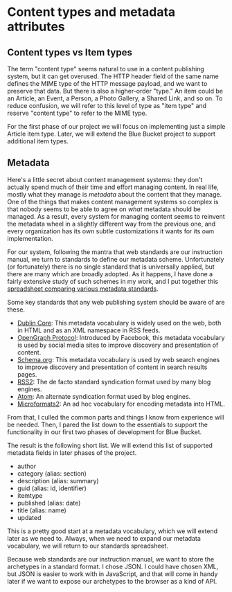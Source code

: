 # Content types and metadata attributes

## Content types vs Item types

The term "content type" seems natural to use in a content publishing system, but
it can get overused. The HTTP header field of the same name defines the MIME
type of the HTTP message payload, and we want to preserve that data. But there
is also a higher-order "type." An item could be an Article, an Event, a Person,
a Photo Gallery, a Shared Link, and so on. To reduce confusion, we will refer to
this level of type as "item type" and reserve "content type" to refer to the
MIME type.

For the first phase of our project we will focus on implementing just a simple
Article item type. Later, we will extend the Blue Bucket project to support
additional item types.

## Metadata

Here's a little secret about content management systems: they don't actually
spend much of their time and effort managing content. In real life, mostly what
they manage is *metadata* about the content that they manage. One of the things
that makes content management systems so complex is that nobody seems to be able
to agree on *what* metadata should be managed. As a result, every system for
managing content seems to reinvent the metadata wheel in a slightly different
way from the previous one, and every organization has its own subtle
customizations it wants for its own implementation.

For our system, following the mantra that web standards are our instruction
manual, we turn to standards to define our metadata scheme. Unfortunately (or
fortunately) there is no single standard that is universally applied, but there
are many which are broadly adopted. As it happens, I have done a fairly
extensive study of such schemes in my work, and I put together this [spreadsheet
comparing various metadata standards][].

Some key standards that any web publishing system should be aware of are these.

* [Dublin Core][]: This metadata vocabulary is widely used on the web, both in
  HTML and as an XML namespace in RSS feeds.
* [OpenGraph Protocol][]: Introduced by Facebook, this metadata vocabulary is
  used by social media sites to improve discovery and presentation of content.
* [Schema.org][]: This metadata vocabulary is used by web search engines to
  improve discovery and presentation of content in search results pages.
* [RSS2][]: The de facto standard syndication format used by many blog engines.
* [Atom][]: An alternate syndication format used by blog engines.
* [Microformats2][]: An ad hoc vocabulary for encoding metadata into HTML.

 From that, I culled the common parts and things I know from experience will be
 needed. Then, I pared the list down to the essentials to support the
 functionality in our first two phases of development for Blue Bucket.

The result is the following short list. We will extend this list of supported
metadata fields in later phases of the project.

* author
* category (alias: section)
* description (alias: summary)
* guid (alias: id, identifier)
* itemtype
* published (alias: date)
* title (alias: name)
* updated

This is a pretty good start at a metadata vocabulary, which we will extend later
as we need to. Always, when we need to expand our metadata vocabulary, we will
return to our standards spreadsheet.

Because web standards are our instruction manual, we want to store the
archetypes in a standard format. I chose JSON. I could have chosen XML, but JSON
is easier to work with in JavaScript, and that will come in handy later if we
want to expose our archetypes to the browser as a kind of API.

[spreadsheet comparing various metadata standards]: https://docs.google.com/spreadsheets/d/1RjlgDBhFIl8uFsZPqz9pD4slwg1H_yJ6ZxApWxcD52Q/edit?usp=sharing

[Dublin Core]: http://dublincore.org/documents/dcmi-terms/
[OpenGraph Protocol]: http://ogp.me/
[Schema.org]: https://schema.org/
[RSS2]: http://www.rssboard.org/rss-specification
[Atom]: http://tools.ietf.org/html/rfc4287
[Microformats2]: http://microformats.org/wiki/microformats-2

